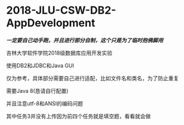 # 2018-JLU-CSW-DB2-AppDevelopment
***一定要自己动手跑，并且进行部分自制，这个只是为了临时抱佛脚用***

吉林大学软件学院2018级数据库应用开发实验

使用DB2和JDBC和Java GUI

仅为参考，具体部分需要自己进行适配，比如文件名和类名，为了防止重复

需要Java 8(恳请自行配置)

并且注意utf-8和ANSI的编码问题

其中任务3并没有上传因为前四个任务就是填空题，看看就会做
